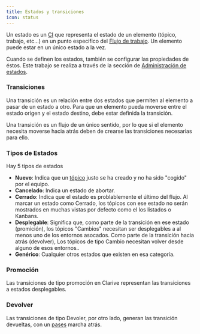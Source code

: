 ```yaml
---
title: Estados y transiciones
icon: status
---
```


Un estado es un [CI](concepts/ci) que representa el estado de un elemento (tópico, trabajo, etc...) en un punto especifico del [Flujo de trabajo](concepts/workflow). Un elemento puede estar en un único estado a la vez.

Cuando se definen los estados, también se configurar las propiedades de éstos. Este trabajo se realiza a través de la sección de [Administración de estados](admin/status).

### Transiciones

Una transición es un relación entre dos estados que permiten al elemento a pasar de un estado a otro. Para que un elemento pueda moverse entre el estado origen y el estado destino, debe estar definida la transición.

Una transición es un flujo de un único sentido, por lo que si el elemento necesita moverse hacia atrás deben de crearse las transiciones necesarias para ello.

### Tipos de Estados

Hay 5 tipos de estados

- **Nuevo**: Indica que un [tópico](concepts/topic) justo se ha creado y no ha sido "cogido" por el equipo.
- **Cancelado**: Indica un estado de abortar.
- **Cerrado**: Indica que el estado es problablemente el último del flujo. Al marcar un estado como Cerrado, los tópicos con ese estado no serán mostrados en muchas vistas por defecto como el los listados o Kanbans. 
- **Desplegable**: Significa que, como parte de la transición en ese estado (promición), los tópicos "Cambios" necesitan ser desplegables a al menos uno de los entornos asocados. Como parte de la transición hacia atrás (devolver), Los tópicos de tipo Cambio necesitan volver desde alguno de esos entornos.. 
- **Genérico**: Cualquier otros estados que existen en esa categoría.

### Promoción

Las transiciones de tipo promoción en Clarive representan las transiciones a estados desplegables.

### Devolver

Las transiciones de tipo Devoler, por otro lado, generan las transición devueltas, con un [pases](concepts/job) marcha atrás.
